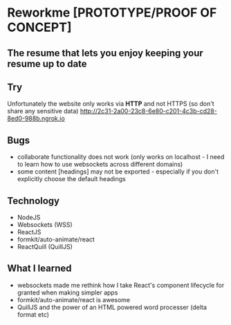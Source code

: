 # Reworkme [PROTOTYPE/PROOF OF CONCEPT]
## The resume that lets you enjoy keeping your resume up to date

## Try 
Unfortunately the website only works via **HTTP** and not HTTPS (so don't share any sensitive data)
http://2c31-2a00-23c8-6e80-c201-4c3b-cd28-8ed0-988b.ngrok.io

## Bugs
* collaborate functionality does not work (only works on localhost - I need to learn how to use websockets across different domains)
* some content [headings] may not be exported - especially if you don't explicitly choose the default headings 

## Technology 
* NodeJS 
* Websockets (WSS) 
* ReactJS 
* formkit/auto-animate/react
* ReactQuill (QuillJS)  


## What I learned 
* websockets made me rethink how I take React's component lifecycle for granted when making simpler apps 
* formkit/auto-animate/react is awesome 
* QuillJS and the power of an HTML powered word processer (delta format etc) 
